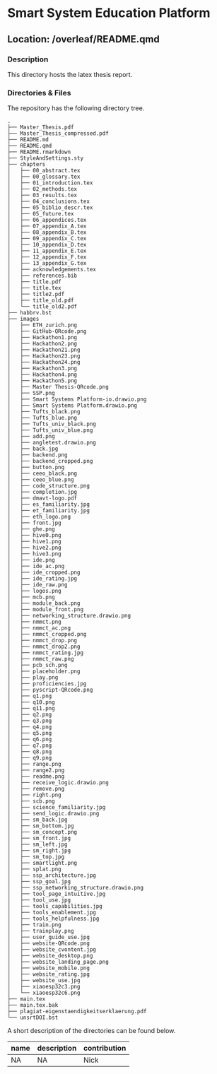 

# Smart System Education Platform

## Location: /overleaf/README.qmd

### Description

This directory hosts the latex thesis report.

### Directories & Files

The repository has the following directory tree.

    .
    ├── Master_Thesis.pdf
    ├── Master_Thesis_compressed.pdf
    ├── README.md
    ├── README.qmd
    ├── README.rmarkdown
    ├── StyleAndSettings.sty
    ├── chapters
    │   ├── 00_abstract.tex
    │   ├── 00_glossary.tex
    │   ├── 01_introduction.tex
    │   ├── 02_methods.tex
    │   ├── 03_results.tex
    │   ├── 04_conclusions.tex
    │   ├── 05_biblio_descr.tex
    │   ├── 05_future.tex
    │   ├── 06_appendices.tex
    │   ├── 07_appendix_A.tex
    │   ├── 08_appendix_B.tex
    │   ├── 09_appendix_C.tex
    │   ├── 10_appendix_D.tex
    │   ├── 11_appendix_E.tex
    │   ├── 12_appendix_F.tex
    │   ├── 13_appendix_G.tex
    │   ├── acknowledgements.tex
    │   ├── references.bib
    │   ├── title.pdf
    │   ├── title.tex
    │   ├── title2.pdf
    │   ├── title_old.pdf
    │   └── title_old2.pdf
    ├── habbrv.bst
    ├── images
    │   ├── ETH_zurich.png
    │   ├── GitHub-QRcode.png
    │   ├── Hackathon1.png
    │   ├── Hackathon2.png
    │   ├── Hackathon21.png
    │   ├── Hackathon23.png
    │   ├── Hackathon24.png
    │   ├── Hackathon3.png
    │   ├── Hackathon4.png
    │   ├── Hackathon5.png
    │   ├── Master Thesis-QRcode.png
    │   ├── SSP.png
    │   ├── Smart Systems Platform-io.drawio.png
    │   ├── Smart Systems Platform.drawio.png
    │   ├── Tufts_black.png
    │   ├── Tufts_blue.png
    │   ├── Tufts_univ_black.png
    │   ├── Tufts_univ_blue.png
    │   ├── add.png
    │   ├── angletest.drawio.png
    │   ├── back.jpg
    │   ├── backend.png
    │   ├── backend_cropped.png
    │   ├── button.png
    │   ├── ceeo_black.png
    │   ├── ceeo_blue.png
    │   ├── code_structure.png
    │   ├── completion.jpg
    │   ├── dmavt-logo.pdf
    │   ├── es_familiarity.jpg
    │   ├── et_familiarity.jpg
    │   ├── eth_logo.png
    │   ├── front.jpg
    │   ├── ghe.png
    │   ├── hive0.png
    │   ├── hive1.png
    │   ├── hive2.png
    │   ├── hive3.png
    │   ├── ide.png
    │   ├── ide_ac.png
    │   ├── ide_cropped.png
    │   ├── ide_rating.jpg
    │   ├── ide_raw.png
    │   ├── logos.png
    │   ├── mcb.png
    │   ├── module_back.png
    │   ├── module_front.png
    │   ├── networking_structure.drawio.png
    │   ├── nmmct.png
    │   ├── nmmct_ac.png
    │   ├── nmmct_cropped.png
    │   ├── nmmct_drop.png
    │   ├── nmmct_drop2.png
    │   ├── nmmct_rating.jpg
    │   ├── nmmct_raw.png
    │   ├── pcb_sch.png
    │   ├── placeholder.png
    │   ├── play.png
    │   ├── proficiencies.jpg
    │   ├── pyscript-QRcode.png
    │   ├── q1.png
    │   ├── q10.png
    │   ├── q11.png
    │   ├── q2.png
    │   ├── q3.png
    │   ├── q4.png
    │   ├── q5.png
    │   ├── q6.png
    │   ├── q7.png
    │   ├── q8.png
    │   ├── q9.png
    │   ├── range.png
    │   ├── range2.png
    │   ├── readme.png
    │   ├── receive_logic.drawio.png
    │   ├── remove.png
    │   ├── right.png
    │   ├── scb.png
    │   ├── science_familiarity.jpg
    │   ├── send_logic.drawio.png
    │   ├── sm_back.jpg
    │   ├── sm_bottom.jpg
    │   ├── sm_concept.png
    │   ├── sm_front.jpg
    │   ├── sm_left.jpg
    │   ├── sm_right.jpg
    │   ├── sm_top.jpg
    │   ├── smartlight.png
    │   ├── splat.png
    │   ├── ssp_architecture.jpg
    │   ├── ssp_goal.jpg
    │   ├── ssp_networking_structure.drawio.png
    │   ├── tool_page_intuitive.jpg
    │   ├── tool_use.jpg
    │   ├── tools_capabilities.jpg
    │   ├── tools_enablement.jpg
    │   ├── tools_helpfulness.jpg
    │   ├── train.png
    │   ├── trainplay.png
    │   ├── user_guide_use.jpg
    │   ├── website-QRcode.png
    │   ├── website_cvontent.jpg
    │   ├── website_desktop.png
    │   ├── website_landing_page.png
    │   ├── website_mobile.png
    │   ├── website_rating.jpg
    │   ├── website_use.jpg
    │   ├── xiaoesp32c3.png
    │   └── xiaoesp32c6.png
    ├── main.tex
    ├── main.tex.bak
    ├── plagiat-eigenstaendigkeitserklaerung.pdf
    └── unsrtDOI.bst

A short description of the directories can be found below.

| name | description | contribution |
|------|-------------|--------------|
| NA   | NA          | Nick         |
